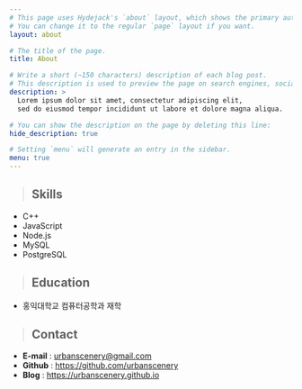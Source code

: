```yaml
---
# This page uses Hydejack's `about` layout, which shows the primary author's picture and about text at the top.
# You can change it to the regular `page` layout if you want.
layout: about

# The title of the page.
title: About

# Write a short (~150 characters) description of each blog post.
# This description is used to preview the page on search engines, social media, etc.
description: >
  Lorem ipsum dolor sit amet, consectetur adipiscing elit,
  sed do eiusmod tempor incididunt ut labore et dolore magna aliqua.

# You can show the description on the page by deleting this line:
hide_description: true

# Setting `menu` will generate an entry in the sidebar.
menu: true
---
```


> ## Skills

- C++
- JavaScript
- Node.js
- MySQL
- PostgreSQL

> ## Education

- 홍익대학교 컴퓨터공학과 재학

> ## Contact

- **E-mail**	: urbanscenery@gmail.com
- **Github**	: https://github.com/urbanscenery
- **Blog**		: https://urbanscenery.github.io
